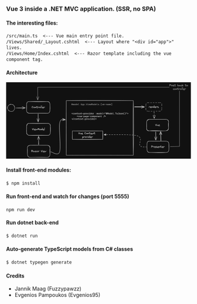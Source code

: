 ### Vue 3 inside a .NET MVC application. (SSR, no SPA)

#### The interesting files:
```
/src/main.ts  <--- Vue main entry point file.
/Views/Shared/_Layout.cshtml  <--- Layout where "<div id="app">" lives.
/Views/Home/Index.cshtml  <--- Razor template including the vue component tag.
```

#### Architecture

![Architecture diagram](./vue-mvc.png)

#### Install front-end modules:
```sh
$ npm install
```

#### Run front-end and watch for changes (port 5555)
```
npm run dev
```

#### Run dotnet back-end
```sh
$ dotnet run
```

#### Auto-generate TypeScript models from C# classes
```sh
$ dotnet typegen generate
```


#### Credits
- Jannik Maag (Fuzzypawzz)
- Evgenios Pampoukos (Evgenios95)